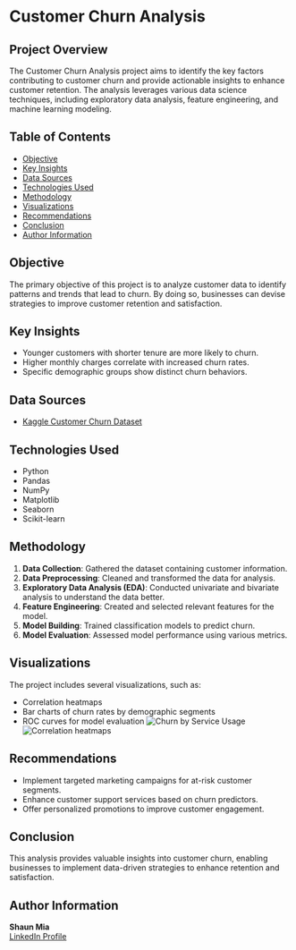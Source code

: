 # Customer Churn Analysis

## Project Overview
The Customer Churn Analysis project aims to identify the key factors contributing to customer churn and provide actionable insights to enhance customer retention. The analysis leverages various data science techniques, including exploratory data analysis, feature engineering, and machine learning modeling.

## Table of Contents
- [Objective](#objective)
- [Key Insights](#key-insights)
- [Data Sources](#data-sources)
- [Technologies Used](#technologies-used)
- [Methodology](#methodology)
- [Visualizations](#visualizations)
- [Recommendations](#recommendations)
- [Conclusion](#conclusion)
- [Author Information](#author-information)

## Objective
The primary objective of this project is to analyze customer data to identify patterns and trends that lead to churn. By doing so, businesses can devise strategies to improve customer retention and satisfaction.

## Key Insights
- Younger customers with shorter tenure are more likely to churn.
- Higher monthly charges correlate with increased churn rates.
- Specific demographic groups show distinct churn behaviors.

## Data Sources
- [Kaggle Customer Churn Dataset](https://www.kaggle.com/datasets)

## Technologies Used
- Python
- Pandas
- NumPy
- Matplotlib
- Seaborn
- Scikit-learn

## Methodology
1. **Data Collection**: Gathered the dataset containing customer information.
2. **Data Preprocessing**: Cleaned and transformed the data for analysis.
3. **Exploratory Data Analysis (EDA)**: Conducted univariate and bivariate analysis to understand the data better.
4. **Feature Engineering**: Created and selected relevant features for the model.
5. **Model Building**: Trained classification models to predict churn.
6. **Model Evaluation**: Assessed model performance using various metrics.

## Visualizations
The project includes several visualizations, such as:
- Correlation heatmaps
- Bar charts of churn rates by demographic segments
- ROC curves for model evaluation
![Churn by Service Usage](https://github.com/user-attachments/assets/5f3788fd-13da-4ca3-b90f-c00f6d0f2c35)
![Correlation heatmaps](https://github.com/user-attachments/assets/d98c5153-56e8-448b-92ef-30cce70e0ae7)

## Recommendations
- Implement targeted marketing campaigns for at-risk customer segments.
- Enhance customer support services based on churn predictors.
- Offer personalized promotions to improve customer engagement.

## Conclusion
This analysis provides valuable insights into customer churn, enabling businesses to implement data-driven strategies to enhance retention and satisfaction.

## Author Information
**Shaun Mia**  
[LinkedIn Profile](https://www.linkedin.com/in/shaun-mia/)
